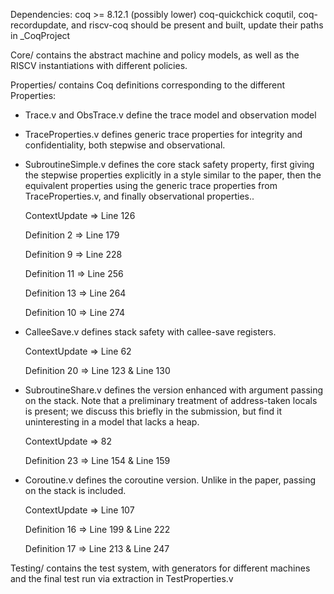 Dependencies:
coq >= 8.12.1 (possibly lower)
coq-quickchick
coqutil, coq-recordupdate, and riscv-coq should be present and built, update their paths
in \_CoqProject

Core/ contains the abstract machine and policy models, as well as the RISCV
instantiations with different policies.

Properties/ contains Coq definitions corresponding to the different Properties:
- Trace.v and ObsTrace.v define the trace model and observation model

- TraceProperties.v defines generic trace properties for integrity and confidentiality,
  both stepwise and observational.

- SubroutineSimple.v defines the core stack safety property, first giving the stepwise
  properties explicitly in a style similar to the paper, then the equivalent properties
  using the generic trace properties from TraceProperties.v, and finally observational
  properties..

  ContextUpdate => Line 126

  Definition 2  => Line 179

  Definition 9  => Line 228

  Definition 11 => Line 256

  Definition 13 => Line 264

  Definition 10 => Line 274

- CalleeSave.v defines stack safety with callee-save registers.
  
  ContextUpdate => Line 62
  
  Definition 20 => Line 123 & Line 130

- SubroutineShare.v defines the version enhanced with argument passing on the stack.
  Note that a preliminary treatment of address-taken locals is present; we discuss this briefly
  in the submission, but find it uninteresting in a model that lacks a heap.

  ContextUpdate => 82

  Definition 23 => Line 154 & Line 159

- Coroutine.v defines the coroutine version. Unlike in the paper, passing on the stack is included.

  ContextUpdate => Line 107

  Definition 16 => Line 199 & Line 222

  Definition 17 => Line 213 & Line 247

Testing/ contains the test system, with generators for different machines and the final test run
via extraction in TestProperties.v
